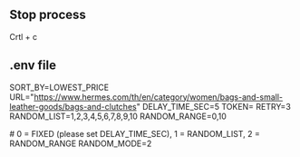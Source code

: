 ## Stop process

Crtl + c

## .env file

SORT_BY=LOWEST_PRICE
URL="https://www.hermes.com/th/en/category/women/bags-and-small-leather-goods/bags-and-clutches"
DELAY_TIME_SEC=5
TOKEN=<get token from line notify web>
RETRY=3
RANDOM_LIST=1,2,3,4,5,6,7,8,9,10
RANDOM_RANGE=0,10

\# 0 = FIXED (please set DELAY_TIME_SEC), 1 = RANDOM_LIST, 2 = RANDOM_RANGE
RANDOM_MODE=2
